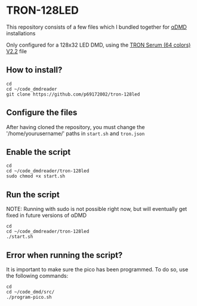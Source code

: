 # TRON-128LED
This repository consists of a few files which I bundled together for [αDMD](https://github.com/pinballpower/alpha_dmd) installations

Only configured for a 128x32 LED DMD, using the [TRON Serum (64 colors) V2.2](https://vpuniverse.com/files/file/14216-tron-legacy-stern-2011-dmd-64-colors-serum-format-v22-final/) file

## How to install?

```
cd
cd ~/code_dmdreader
git clone https://github.com/p69172002/tron-128led
```
## Configure the files
After having cloned the repository, you must change the '/home/yourusername/' paths in `start.sh` and `tron.json`

## Enable the script
```
cd
cd ~/code_dmdreader/tron-128led
sudo chmod +x start.sh
```

## Run the script
NOTE: Running with sudo is not possible right now, but will eventually get fixed in future versions of αDMD
```
cd
cd ~/code_dmdreader/tron-128led
./start.sh
```

## Error when running the script?
It is important to make sure the pico has been programmed. To do so, use the following commands:
```
cd
cd ~/code_dmd/src/
./program-pico.sh
```

